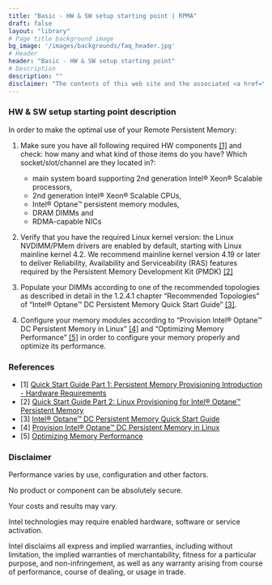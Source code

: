 ```yaml
---
title: "Basic - HW & SW setup starting point | RPMA"
draft: false
layout: "library"
# Page title background image
bg_image: '/images/backgrounds/faq_header.jpg'
# Header
header: "Basic - HW & SW setup starting point"
# Description
description: ""
disclaimer: "The contents of this web site and the associated <a href=\"https://github.com/pmem\">GitHub repositories</a> are BSD-licensed open source."
---
```


### HW & SW setup starting point description

In order to make the optimal use of your Remote Persistent Memory:

1. Make sure you have all following required HW components <a href="https://software.intel.com/content/www/us/en/develop/articles/qsg-intro-to-provisioning-pmem.html">[1]</a> and check: how many and what kind of those items do you have? Which socket/slot/channel are they located in?:

    * main system board supporting 2nd generation Intel® Xeon® Scalable processors,
    * 2nd generation Intel® Xeon® Scalable CPUs,
    * Intel® Optane™ persistent memory modules,
    * DRAM DIMMs and
    * RDMA-capable NICs

2.  Verify that you have the required Linux kernel version: the Linux NVDIMM/PMem drivers are enabled by default, starting with Linux mainline kernel 4.2. We recommend mainline kernel version 4.19 or later to deliver Reliability, Availability and Serviceability (RAS) features required by the Persistent Memory Development Kit (PMDK) <a href="https://software.intel.com/content/www/us/en/develop/articles/qsg-part2-linux-provisioning-with-optane-pmem.html">[2]</a>

3. Populate your DIMMs according to one of the recommended topologies as described in detail in the 1.2.4.1 chapter “Recommended Topologies” of “Intel® Optane™ DC Persistent Memory Quick Start Guide” <a href="https://www.intel.com/content/dam/support/us/en/documents/memory-and-storage/data-center-persistent-mem/Intel-Optane-DC-Persistent-Memory-Quick-Start-Guide.pdf">[3]</a>.

4. Configure your memory modules according to “Provision Intel® Optane™ DC Persistent Memory in Linux” <a href="https://software.intel.com/content/www/us/en/develop/videos/provisioning-intel-optane-dc-persistent-memory-modules-in-linux.html">[4]</a> and “Optimizing Memory Performance” <a href="https://pmem.io/rpma/documentation/basic-reqs-optimizing-memory-performance.html">[5]</a> in order to configure your memory properly and optimize its performance.

### References

* [1] [Quick Start Guide Part 1: Persistent Memory Provisioning Introduction - Hardware Requirements](https://software.intel.com/content/www/us/en/develop/articles/qsg-intro-to-provisioning-pmem.html)
* [2] [Quick Start Guide Part 2: Linux Provisioning for Intel® Optane™ Persistent Memory](https://software.intel.com/content/www/us/en/develop/articles/qsg-part2-linux-provisioning-with-optane-pmem.html)
* [3] [Intel® Optane™ DC Persistent Memory Quick Start Guide](https://www.intel.com/content/dam/support/us/en/documents/memory-and-storage/data-center-persistent-mem/Intel-Optane-DC-Persistent-Memory-Quick-Start-Guide.pdf)
* [4] [Provision Intel® Optane™ DC Persistent Memory in Linux](https://software.intel.com/content/www/us/en/develop/videos/provisioning-intel-optane-dc-persistent-memory-modules-in-linux.html)
* [5] [Optimizing Memory Performance](/rpma/documentation/basic-reqs-optimizing-memory-performance.html)

### Disclaimer

Performance varies by use, configuration and other factors.

No product or component can be absolutely secure.

Your costs and results may vary.

Intel technologies may require enabled hardware, software or service activation.

Intel disclaims all express and implied warranties, including without limitation, the implied warranties of merchantability, fitness for a particular purpose, and non-infringement, as well as any warranty arising from course of performance, course of dealing, or usage in trade.